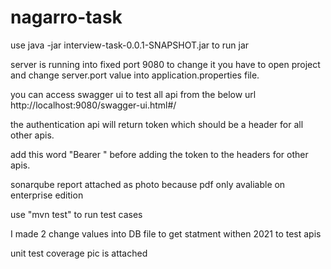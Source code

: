 # nagarro-task


use java -jar interview-task-0.0.1-SNAPSHOT.jar to run jar

server is running into fixed port 9080 to change it you have to open project and change server.port value into application.properties file.

you can access swagger ui to test all api from the below url 
http://localhost:9080/swagger-ui.html#/

the authentication api will return token which should be a header for all other apis.

add this word "Bearer " before adding the token to the headers for other apis.

sonarqube report attached as photo because pdf only avaliable on enterprise edition

use "mvn test" to run test cases 


I made 2 change values into DB file to get statment withen 2021 to test apis


unit test coverage pic is attached